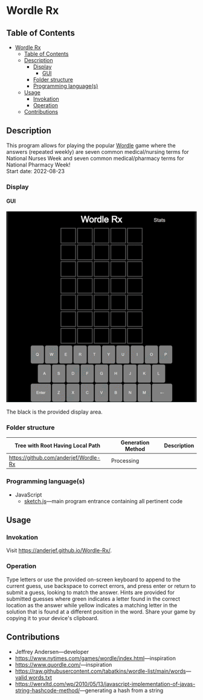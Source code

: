 # Wordle Rx

## Table of Contents

- [Wordle Rx](#wordle-rx)
  - [Table of Contents](#table-of-contents)
  - [Description](#description)
    - [Display](#display)
      - [GUI](#gui)
    - [Folder structure](#folder-structure)
    - [Programming language(s)](#programming-languages)
  - [Usage](#usage)
    - [Invokation](#invokation)
    - [Operation](#operation)
  - [Contributions](#contributions)

## Description

This program allows for playing the popular [Wordle](https://www.nytimes.com/games/wordle/index.html) game where the answers (repeated weekly) are seven common medical/nursing terms for National Nurses Week and seven common medical/pharmacy terms for National Pharmacy Week!  
Start date: 2022-08-23  

### Display

#### GUI

![The main game display responding to a sequence of varied window dimensions](Picture1.gif)

The black is the provided display area.

### Folder structure

| Tree with Root Having Local Path | Generation Method | Description |
| -------------------------------- | ----------------- | ----------- |
| <https://github.com/anderjef/Wordle-Rx> | Processing | <!-- --> |

### Programming language(s)

- JavaScript
  - [sketch.js](sketch.js)&mdash;main program entrance containing all pertinent code

## Usage

### Invokation

Visit <https://anderjef.github.io/Wordle-Rx/>.

### Operation

Type letters or use the provided on-screen keyboard to append to the current guess, use backspace to correct errors, and press enter or return to submit a guess, looking to match the answer. Hints are provided for submitted guesses where green indicates a letter found in the correct location as the answer while yellow indicates a matching letter in the solution that is found at a different position in the word. Share your game by copying it to your device's clipboard.

## Contributions

- Jeffrey Andersen&mdash;developer
- <https://www.nytimes.com/games/wordle/index.html>&mdash;inspiration
- <https://www.quordle.com/>&mdash;inspiration
- <https://raw.githubusercontent.com/tabatkins/wordle-list/main/words>&mdash;[valid words.txt](./valid%20words.txt)
- <https://werxltd.com/wp/2010/05/13/javascript-implementation-of-javas-string-hashcode-method/>&mdash;generating a hash from a string
